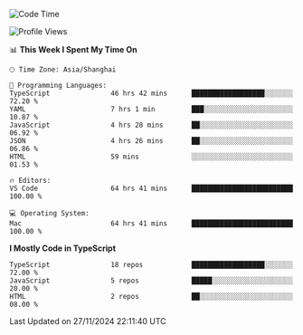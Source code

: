 <!--START_SECTION:waka-->
![Code Time](http://img.shields.io/badge/Code%20Time-6%2C990%20hrs%2013%20mins-blue)

![Profile Views](http://img.shields.io/badge/Profile%20Views-0-blue)

📊 **This Week I Spent My Time On** 

```text
🕑︎ Time Zone: Asia/Shanghai

💬 Programming Languages: 
TypeScript               46 hrs 42 mins      ██████████████████░░░░░░░   72.20 % 
YAML                     7 hrs 1 min         ███░░░░░░░░░░░░░░░░░░░░░░   10.87 % 
JavaScript               4 hrs 28 mins       ██░░░░░░░░░░░░░░░░░░░░░░░   06.92 % 
JSON                     4 hrs 26 mins       ██░░░░░░░░░░░░░░░░░░░░░░░   06.86 % 
HTML                     59 mins             ░░░░░░░░░░░░░░░░░░░░░░░░░   01.53 % 

🔥 Editors: 
VS Code                  64 hrs 41 mins      █████████████████████████   100.00 % 

💻 Operating System: 
Mac                      64 hrs 41 mins      █████████████████████████   100.00 % 
```

**I Mostly Code in TypeScript** 

```text
TypeScript               18 repos            ██████████████████░░░░░░░   72.00 % 
JavaScript               5 repos             █████░░░░░░░░░░░░░░░░░░░░   20.00 % 
HTML                     2 repos             ██░░░░░░░░░░░░░░░░░░░░░░░   08.00 % 
```




 Last Updated on 27/11/2024 22:11:40 UTC
<!--END_SECTION:waka-->
